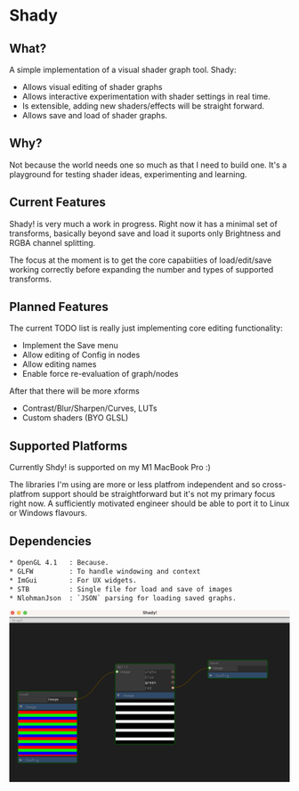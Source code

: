 # Shady
## What?
A simple implementation of a visual shader graph tool. Shady:
* Allows visual editing of shader graphs
* Allows interactive experimentation with shader settings in real time.
* Is extensible, adding new shaders/effects will be straight forward.
* Allows save and load of shader graphs.


## Why?
Not because the world needs one so much as that I need to build one. 
It's a playground for testing shader ideas, experimenting and learning.


## Current Features
Shady! is very much a work in progress. Right now it has a minimal set of transforms, basically beyond save and load it suports only Brightness and RGBA channel splitting.

The focus at the moment is to get the core capabiities of load/edit/save working correctly before expanding the number and types of supported transforms.


## Planned Features
The current TODO list is really just implementing core editing functionality:
* Implement the Save menu
* Allow editing of Config in nodes
* Allow editing names
* Enable force re-evaluation of graph/nodes

After that there will be more xforms
* Contrast/Blur/Sharpen/Curves, LUTs
* Custom shaders (BYO GLSL)


## Supported Platforms
Currently Shdy! is supported on my M1 MacBook Pro :)

The libraries I'm using are more or less platfrom independent and so cross-platfrom support
should be straightforward but it's not my primary focus right now.  A sufficiently motivated
engineer should be able to port it to Linux or Windows flavours.

## Dependencies
```
* OpenGL 4.1   : Because.
* GLFW         : To handle windowing and context
* ImGui        : For UX widgets.
* STB          : Single file for load and save of images
* NlohmanJson  : `JSON` parsing for loading saved graphs.
```

![The story so far](https://github.com/Scoobadood/Shady/blob/main/docs/img.png)